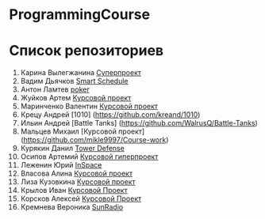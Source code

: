 # ProgrammingCourse

# Список репозиториев
1. Карина Вылегжанина [Cуперпроект](https://github.com/vilegzhanina/ProgrammingCourse)
2. Вадим Дьячков [Smart Schedule](https://github.com/vaddya/smart-schedule)
3. Антон Ламтев [poker](https://github.com/lamtev/poker)
4. Жуйков Артем [Курсовой проект](https://github.com/Zhuikov/JustAnotherRepository)
5. Маринченко Валентин [Курсовой проект](https://github.com/marinchenkova/Project)
6. Крецу Андрей [1010] (https://github.com/kreand/1010)
7. Ильин Андрей [Battle Tanks] (https://github.com/WalrusQ/Battle-Tanks)
8. Мальцев Михаил [Курсовой проект] (https://github.com/mikle9997/Course-work)
9. Курякин Данил [Tower Defense](https://github.com/Olieaw/JavaProject)
10. Осипов Артемий [Курсовой гиперпроект](https://github.com/Ecl1pce/LastDayOfSystem)
11. Леженин Юрий [InSpace](https://github.com/lezhenin/InSpace/tree/develop)
12. Власова Алина [Курсовой проект](https://github.com/Vlasova/CourseWork)
13. Лиза Кузовкина [Курсовой проект](https://github.com/kuzo-liza/CookBook)
14. Крылов Иван [Курсовой Проект](https://github.com/VanyaKrylov/Project)
15. Корсков Алексей [Курсовой Проект](https://github.com/Korskov98/Draughts)
16. Кремнева Вероника [SunRadio](https://github.com/vkremneva/SunRadio)
